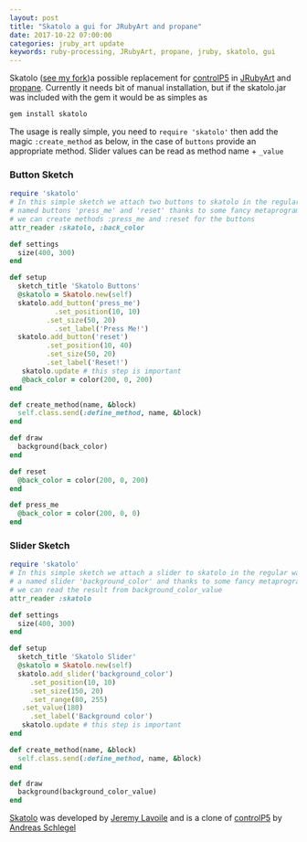```yaml
---
layout: post
title: "Skatolo a gui for JRubyArt and propane"
date: 2017-10-22 07:00:00
categories: jruby_art update
keywords: ruby-processing, JRubyArt, propane, jruby, skatolo, gui
---
```

Skatolo ([see my fork][fork])a possible replacement for [controlP5][P5] in [JRubyArt][jruby_art] and [propane][propane]. Currently it needs bit of manual installation, but if the skatolo.jar was included with the gem it would be as simples as
```bash
gem install skatolo
```

The usage is really simple, you need to `require 'skatolo'` then add the magic `:create_method` as below, in the case of `buttons` provide an appropriate method. Slider values can be read as method name + `_value`

### Button Sketch

```ruby
require 'skatolo'
# In this simple sketch we attach two buttons to skatolo in the regular way,
# named buttons 'press_me' and 'reset' thanks to some fancy metaprogramming
# we can create methods :press_me and :reset for the buttons
attr_reader :skatolo, :back_color

def settings
  size(400, 300)
end

def setup
  sketch_title 'Skatolo Buttons'
  @skatolo = Skatolo.new(self)
  skatolo.add_button('press_me')
	       .set_position(10, 10)
         .set_size(50, 20)
	       .set_label('Press Me!')
  skatolo.add_button('reset')
       	 .set_position(10, 40)
         .set_size(50, 20)
       	 .set_label('Reset!')
   skatolo.update # this step is important
   @back_color = color(200, 0, 200)
end

def create_method(name, &block)
  self.class.send(:define_method, name, &block)
end

def draw
  background(back_color)
end

def reset
  @back_color = color(200, 0, 200)
end

def press_me
  @back_color = color(200, 0, 0)
end
```

### Slider Sketch

```ruby
require 'skatolo'
# In this simple sketch we attach a slider to skatolo in the regular way, with
# a named slider 'background_color' and thanks to some fancy metaprogramming
# we can read the result from background_color_value
attr_reader :skatolo

def settings
  size(400, 300)
end

def setup
  sketch_title 'Skatolo Slider'
  @skatolo = Skatolo.new(self)
  skatolo.add_slider('background_color')
	 .set_position(10, 10)
	 .set_size(150, 20)
	 .set_range(80, 255)
   .set_value(180)
	 .set_label('Background color')
   skatolo.update # this step is important
end

def create_method(name, &block)
  self.class.send(:define_method, name, &block)
end

def draw
  background(background_color_value)
end

```

[Skatolo][skatolo] was developed by [Jeremy Lavoile][jeremy] and is a clone of [controlP5][P5] by [Andreas Schlegel][sojamo]

[sojamo]:http://www.sojamo.de/
[jeremy]:http://jeremy.laviole.name/
[propane]:https://ruby-processing.github.io/propane/
[jruby_art]:https://ruby-processing.github.io/JRubyArt/
[P5]:https://github.com/sojamo/controlp5
[fork]:https://github.com/monkstone/Skatolo
[skatolo]:https://github.com/Rea-lity-Tech/Skatolo
